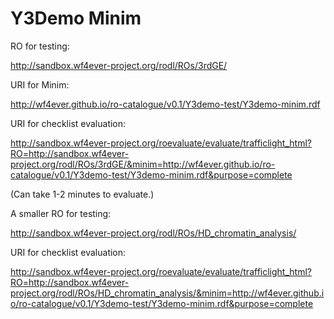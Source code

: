 # Y3Demo Minim

RO for testing:

  http://sandbox.wf4ever-project.org/rodl/ROs/3rdGE/

URI for Minim:

  http://wf4ever.github.io/ro-catalogue/v0.1/Y3demo-test/Y3demo-minim.rdf

URI for checklist evaluation:

  http://sandbox.wf4ever-project.org/roevaluate/evaluate/trafficlight_html?RO=http://sandbox.wf4ever-project.org/rodl/ROs/3rdGE/&minim=http://wf4ever.github.io/ro-catalogue/v0.1/Y3demo-test/Y3demo-minim.rdf&purpose=complete

(Can take 1-2 minutes to evaluate.)

A smaller RO for testing:

  http://sandbox.wf4ever-project.org/rodl/ROs/HD_chromatin_analysis/

URI for checklist evaluation:

  http://sandbox.wf4ever-project.org/roevaluate/evaluate/trafficlight_html?RO=http://sandbox.wf4ever-project.org/rodl/ROs/HD_chromatin_analysis/&minim=http://wf4ever.github.io/ro-catalogue/v0.1/Y3demo-test/Y3demo-minim.rdf&purpose=complete

